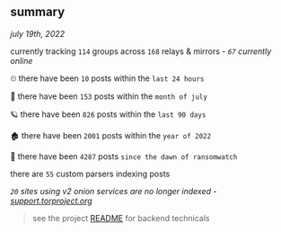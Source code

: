 
## summary
_july 19th, 2022_

currently tracking `114` groups across `168` relays & mirrors - _`67` currently online_

⏲ there have been `10` posts within the `last 24 hours`

🦈 there have been `153` posts within the `month of july`

🪐 there have been `826` posts within the `last 90 days`

🏚 there have been `2001` posts within the `year of 2022`

🦕 there have been `4287` posts `since the dawn of ransomwatch`

there are `55` custom parsers indexing posts

_`20` sites using v2 onion services are no longer indexed - [support.torproject.org](https://support.torproject.org/onionservices/v2-deprecation/)_

> see the project [README](https://github.com/joshhighet/ransomwatch#ransomwatch--) for backend technicals
